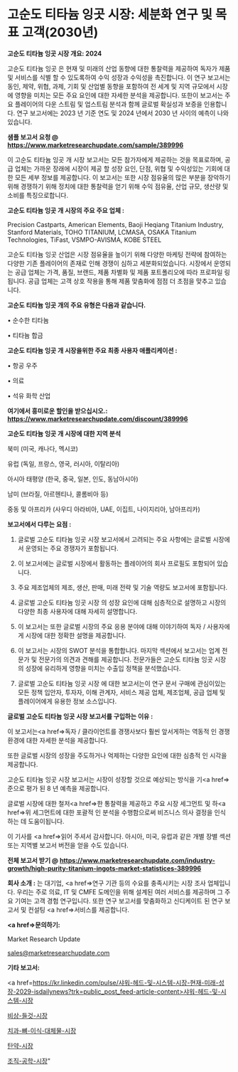 # 고순도 티타늄 잉곳 시장: 세분화 연구 및 목표 고객(2030년)

<strong>고순도 티타늄 잉곳 시장 개요: 2024</strong>

고순도 티타늄 잉곳 은 현재 및 미래의 산업 동향에 대한 통찰력을 제공하여 독자가 제품 및 서비스를 식별 할 수 있도록하여 수익 성장과 수익성을 촉진합니다. 이 연구 보고서는 동인, 제약, 위협, 과제, 기회 및 산업별 동향을 포함하여 전 세계 및 지역 규모에서 시장에 영향을 미치는 모든 주요 요인에 대한 자세한 분석을 제공합니다. 또한이 보고서는 주요 플레이어의 다운 스트림 및 업스트림 분석과 함께 글로벌 확실성과 보증을 인용합니다. 연구 보고서에는 2023 년 기준 연도 및 2024 년에서 2030 년 사이의 예측이 나와 있습니다.



<strong>샘플 보고서 요청 @ <a href=https://www.marketresearchupdate.com/sample/389996>https://www.marketresearchupdate.com/sample/389996</a></strong>

이 고순도 티타늄 잉곳 개 시장 보고서는 모든 참가자에게 제공하는 것을 목표로하며, 공급 업체는 가까운 장래에 시장이 제공 할 성장 요인, 단점, 위협 및 수익성있는 기회에 대한 모든 세부 정보를 제공합니다. 이 보고서는 또한 시장 점유율의 많은 부분을 장악하기 위해 경쟁하기 위해 정치에 대한 통찰력을 얻기 위해 수익 점유율, 산업 규모, 생산량 및 소비를 특징으로합니다.



<strong>고순도 티타늄 잉곳 개 시장의 주요 주요 업체 :</strong>

Precision Castparts, American Elements, Baoji Heqiang Titanium Industry, Stanford Materials, TOHO TITANIUM, LCMASA, OSAKA Titanium Technologies, TiFast, VSMPO-AVISMA, KOBE STEEL

고순도 티타늄 잉곳 산업은 시장 점유율을 높이기 위해 다양한 마케팅 전략에 참여하는 다양한 기존 플레이어의 존재로 인해 경쟁이 심하고 세분화되었습니다. 시장에서 운영되는 공급 업체는 가격, 품질, 브랜드, 제품 차별화 및 제품 포트폴리오에 따라 프로파일 링됩니다. 공급 업체는 고객 상호 작용을 통해 제품 맞춤화에 점점 더 초점을 맞추고 있습니다.



<strong>고순도 티타늄 잉곳 개의 주요 유형은 다음과 같습니다.</strong>

• 순수한 티타늄

• 티타늄 합금



<strong>고순도 티타늄 잉곳 개 시장을위한 주요 최종 사용자 애플리케이션 :</strong>

• 항공 우주

• 의료

• 석유 화학 산업



<strong>여기에서 흥미로운 할인을 받으십시오.: <a href=https://www.marketresearchupdate.com/discount/389996>https://www.marketresearchupdate.com/discount/389996</a></strong>



<strong>고순도 티타늄 잉곳 개 시장에 대한 지역 분석</strong>

북미 (미국, 캐나다, 멕시코)

유럽 (독일, 프랑스, 영국, 러시아, 이탈리아)

아시아 태평양 (한국, 중국, 일본, 인도, 동남아시아)

남미 (브라질, 아르헨티나, 콜롬비아 등)

중동 및 아프리카 (사우디 아라비아, UAE, 이집트, 나이지리아, 남아프리카)



<strong>보고서에서 다루는 요점 :</strong>

1. 글로벌 고순도 티타늄 잉곳 시장 보고서에서 고려되는 주요 사항에는 글로벌 시장에서 운영되는 주요 경쟁자가 포함됩니다.

2. 이 보고서에는 글로벌 시장에서 활동하는 플레이어의 회사 프로필도 포함되어 있습니다.

3. 주요 제조업체의 제조, 생산, 판매, 미래 전략 및 기술 역량도 보고서에 포함됩니다.

4. 글로벌 고순도 티타늄 잉곳 시장 의 성장 요인에 대해 심층적으로 설명하고 시장의 다양한 최종 사용자에 대해 자세히 설명합니다.

5. 이 보고서는 또한 글로벌 시장의 주요 응용 분야에 대해 이야기하여 독자 / 사용자에게 시장에 대한 정확한 설명을 제공합니다.

6. 이 보고서는 시장의 SWOT 분석을 통합합니다. 마지막 섹션에서 보고서는 업계 전문가 및 전문가의 의견과 견해를 제공합니다. 전문가들은 고순도 티타늄 잉곳 시장의 성장에 유리하게 영향을 미치는 수출입 정책을 분석했습니다.

7. 글로벌 고순도 티타늄 잉곳 시장 에 대한 보고서는이 연구 문서 구매에 관심이있는 모든 정책 입안자, 투자자, 이해 관계자, 서비스 제공 업체, 제조업체, 공급 업체 및 플레이어에게 유용한 정보 소스입니다.



<strong>글로벌 고순도 티타늄 잉곳 시장 보고서를 구입하는 이유 :</strong>

이 보고서는<a href=>독자 / 클</a>라이언트를 경쟁사보다 훨씬 앞서게하는 역동적 인 경쟁 환경에 대한 자세한 분석을 제공합니다.

또한 글로벌 시장의 성장을 주도하거나 억제하는 다양한 요인에 대한 심층적 인 시각을 제공합니다.

고순도 티타늄 잉곳 시장 보고서는 시장이 성장할 것으로 예상되는 방식을 기<a href=>준으로</a> 평가 된 8 년 예측을 제공합니다.

글로벌 시장에 대한 철저<a href=>한 통찰력</a>을 제공하고 주요 시장 세그먼트 및 하<a href=>위 세그</a>먼트에 대한 포괄적 인 분석을 수행함으로써 비즈니스 의사 결정을 인식하는 데 도움이됩니다.

이 기사를 <a href=>읽어 주</a>셔서 감사합니다. 아시아, 미국, 유럽과 같은 개별 장별 섹션 또는 지역별 보고서 버전을 얻을 수도 있습니다.



<strong>전체 보고서 받기 @ <a href=https://www.marketresearchupdate.com/industry-growth/high-purity-titanium-ingots-market-statistices-389996>https://www.marketresearchupdate.com/industry-growth/high-purity-titanium-ingots-market-statistices-389996</a></strong>



<strong>회사 소개 :</strong>
는 대기업, <a href=>연구 기</a>관 등의 수요를 충족시키는 시장 조사 업체입니다. 우리는 주로 의료, IT 및 CMFE 도메인을 위해 설계된 여러 서비스를 제공하며 그 주요 기여는 고객 경험 연구입니다. 또한 연구 보고서를 맞춤화하고 신디케이트 된 연구 보고서 및 컨설팅 <a href=>서비</a>스를 제공합니다.



<strong><a href=>문의하기:</a></strong>

Market Research Update

sales@marketresearchupdate.com



<strong>기타 보고서:</strong>

<a href=https://kr.linkedin.com/pulse/샤워-헤드-및-시스템-시장-현재-미래-성장-2029-isdailynews?trk=public_post_feed-article-content>샤워-헤드-및-시스템-시장</a>

<a href=https://www.linkedin.com/pulse/비상-들것-시장-경쟁-분석-및-성장-잠재력-2029-trendsetters-talk-360-analysis/>비상-들것-시장</a>

<a href=https://www.linkedin.com/pulse/치과-뼈-이식-대체물-시장-경쟁-분석-및-성장-잠재력-2029-wmoqf/>치과-뼈-이식-대체물-시장</a>

<a href=https://www.linkedin.com/pulse/탄약-시장-진입-전략-및-위험-평가2029년-survey-savvy-insights-360-analysis-bdmpf/>탄약-시장</a>

<a href=https://www.linkedin.com/pulse/조직-공학-시장-현재-및-미래-성장-2030-market-matrix-musings-analysis-npcoc/>조직-공학-시장</a>"
